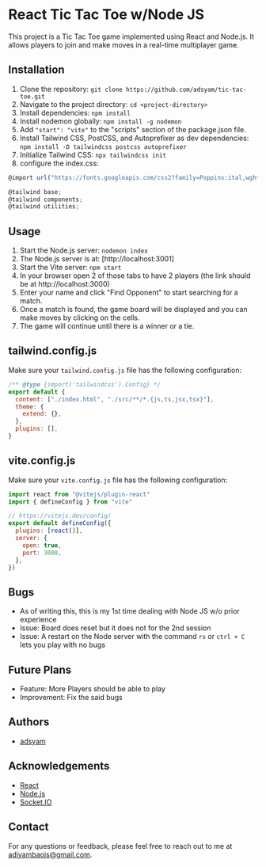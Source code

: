 
# React Tic Tac Toe w/Node JS

This project is a Tic Tac Toe game implemented using React and Node.js. It allows players to join and make moves in a real-time multiplayer game.

## Installation

1. Clone the repository: `git clone https://github.com/adsyam/tic-tac-toe.git`
2. Navigate to the project directory: `cd <project-directory>`
3. Install dependencies: `npm install`
4. Install nodemon globally: `npm install -g nodemon`
5. Add `"start": "vite"` to the "scripts" section of the package.json file.
5. Install Tailwind CSS, PostCSS, and Autoprefixer as dev dependencies: `npm install -D tailwindcss postcss autoprefixer`
6. Initialize Tailwind CSS: `npx tailwindcss init`
7. configure the index.css:

```javascript
@import url("https://fonts.googleapis.com/css2?family=Poppins:ital,wght@0,100;0,200;0,300;0,400;0,500;0,600;0,700;0,800;0,900;1,100;1,200;1,300;1,400;1,500;1,600;1,700;1,800;1,900&display=swap");

@tailwind base;
@tailwind components;
@tailwind utilities;
```

## Usage

1. Start the Node.js server: `nodemon index`
2. The Node.js server is at: [http://localhost:3001]
3. Start the Vite server: `npm start`
4. In your browser open 2 of those tabs to have 2 players (the link should be at http://localhost:3000)
5. Enter your name and click "Find Opponent" to start searching for a match.
6. Once a match is found, the game board will be displayed and you can make moves by clicking on the cells.
7. The game will continue until there is a winner or a tie.

## tailwind.config.js

Make sure your `tailwind.config.js` file has the following configuration:

```javascript
/** @type {import('tailwindcss').Config} */
export default {
  content: ["./index.html", "./src/**/*.{js,ts,jsx,tsx}"],
  theme: {
    extend: {},
  },
  plugins: [],
}
```

## vite.config.js

Make sure your `vite.config.js` file has the following configuration:

```javascript
import react from "@vitejs/plugin-react"
import { defineConfig } from "vite"

// https://vitejs.dev/config/
export default defineConfig({
  plugins: [react()],
  server: {
    open: true,
    port: 3000,
  },
}) 
```

## Bugs

- As of writing this, this is my 1st time dealing with Node JS w/o prior experience
- Issue: Board does reset but it does not for the 2nd session
- Issue: A restart on the Node server with the command `rs` or `ctrl + C` lets you play with no bugs

## Future Plans

- Feature: More Players should be able to play
- Improvement: Fix the said bugs

## Authors

- [adsyam](https://github.com/adsyam)

## Acknowledgements

- [React](https://reactjs.org/)
- [Node.js](https://nodejs.org/)
- [Socket.IO](https://socket.io/)

## Contact

For any questions or feedback, please feel free to reach out to me at [adiyambaojs@gmail.com](adiyambaojs@gmail.com).
